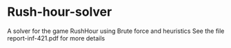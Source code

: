# Rush-hour-solver
A solver for the game RushHour using Brute force and heuristics
See the file report-inf-421.pdf for more details

